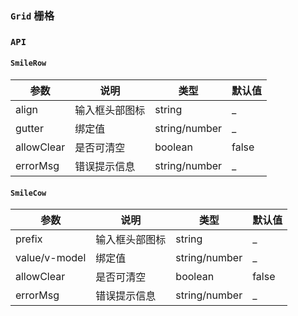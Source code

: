 ### `Grid` 栅格

<ClientOnly>
<template>
  <ShowComponent label="基础栅格">
    <template #component-body>
      <ShowComponentItem position="vertical">
        <smile-row class="demo-row">
          <smile-col :span="12" class="demo-col">col-12</smile-col>
          <smile-col :span="12" class="demo-col">col-12</smile-col>
        </smile-row>
        <smile-row class="demo-row">
          <smile-col :span="6" class="demo-col">col-6</smile-col>
          <smile-col :span="6" class="demo-col">col-6</smile-col>
          <smile-col :span="6" class="demo-col">col-6</smile-col>
          <smile-col :span="6" class="demo-col">col-6</smile-col>
        </smile-row>
      </ShowComponentItem>
    </template>
  <template #component-code>

  ```vue
  <template>
    <smile-row class="demo-row">
      <smile-col :span="12" class="demo-col">col-12</smile-col>
      <smile-col :span="12" class="demo-col">col-12</smile-col>
    </smile-row>
    <smile-row class="demo-row">
      <smile-col :span="6" class="demo-col">col-6</smile-col>
      <smile-col :span="6" class="demo-col">col-6</smile-col>
      <smile-col :span="6" class="demo-col">col-6</smile-col>
      <smile-col :span="6" class="demo-col">col-6</smile-col>
    </smile-row>
  </template>
  <style lang="scss" scoped>
  .demo-row {
    &:not(:first-child) {
      margin-top: 20px;
    }
    .demo-col {
      text-align: center;
      line-height: 40px;
      height: 40px;
      color: #fff;
    }
    .demo-col:nth-child(even) {
      background-color: rgba(0, 160, 233, 0.7);
    }
    .demo-col:nth-child(odd) {
      background-color: #00a0e9;
    }
  }
  </style>
  ```
  </template>
  </ShowComponent>
  <ShowComponent label="区块间隔">
    <template #component-body>
      <ShowComponentItem position="vertical">
        <smile-row class="demo-row" :gutter="16">
          <smile-col :span="6">
            <div class="demo-col">
              col-6
            </div>
          </smile-col>
          <smile-col :span="6">
            <div class="demo-col">
              col-6
            </div>
          </smile-col>
          <smile-col :span="6">
            <div class="demo-col">
              col-6
            </div>
          </smile-col>
          <smile-col :span="6">
            <div class="demo-col">
              col-6
            </div>
          </smile-col>
        </smile-row>
      </ShowComponentItem>
    </template>
  <template #component-code>

  ```vue
  
    <template>
      <smile-row class="demo-row" :gutter="16">
        <smile-col :span="6">
          <div class="demo-col">
            col-6
          </div>
        </smile-col>
        <smile-col :span="6">
          <div class="demo-col">
            col-6
          </div>
        </smile-col>
        <smile-col :span="6">
          <div class="demo-col">
            col-6
          </div>
        </smile-col>
        <smile-col :span="6">
          <div class="demo-col">
            col-6
          </div>
        </smile-col>
      </smile-row>
    </template>
    <style lang="scss" scoped>
    .demo-row {
      &:not(:first-child) {
        margin-top: 20px;
      }
      .demo-col {
        text-align: center;
        line-height: 40px;
        height: 40px;
        color: #fff;
      }
      .demo-col:nth-child(even) {
        background-color: rgba(0, 160, 233, 0.7);
      }
      .demo-col:nth-child(odd) {
        background-color: #00a0e9;
      }
    }
    </style>
  ```
  </template>
  </ShowComponent>
  <ShowComponent label="列偏移">
    <template #component-body>
      <ShowComponentItem position="vertical">
        <smile-row class="demo-row">
          <smile-col :offset="4" :span="6" class="demo-col">col-6</smile-col>
          <smile-col :span="6" class="demo-col">col-6</smile-col>
          <smile-col :span="6" class="demo-col">col-6</smile-col>
        </smile-row>
      </ShowComponentItem>
    </template>
  <template #component-code>

  ```vue
  
    <template>
      <smile-row class="demo-row">
        <smile-col :offset="4" :span="6" class="demo-col">col-6</smile-col>
        <smile-col :span="6" class="demo-col">col-6</smile-col>
        <smile-col :span="6" class="demo-col">col-6</smile-col>
      </smile-row>
    </template>
    <style lang="scss" scoped>
    .demo-row {
      &:not(:first-child) {
        margin-top: 20px;
      }
      .demo-col {
        text-align: center;
        line-height: 40px;
        height: 40px;
        color: #fff;
      }
      .demo-col:nth-child(even) {
        background-color: rgba(0, 160, 233, 0.7);
      }
      .demo-col:nth-child(odd) {
        background-color: #00a0e9;
      }
    }
    </style>
  ```
  </template>
  </ShowComponent>
  <ShowComponent label="flex布局">
    <template #component-body>
      <ShowComponentItem position="vertical">
        <smile-row type="flex" justify="between" class="demo-row">
          <smile-col :span="6" class="demo-col">col-6</smile-col>
          <smile-col :span="6" class="demo-col">col-6</smile-col>
        </smile-row>
        <smile-row type="flex" justify="between" align="center" class="demo-row">
          <smile-col :span="8" class="demo-col" style="height:80px">col-8</smile-col>
          <smile-col :span="8" class="demo-col">col-8</smile-col>
        </smile-row>
      </ShowComponentItem>
    </template>
  <template #component-code>
  
   ```vue
    
    <template>
      <smile-row type="flex" justify="between" class="demo-row">
        <smile-col :span="6" class="demo-col">col-6</smile-col>
        <smile-col :span="6" class="demo-col">col-6</smile-col>
      </smile-row>
      <smile-row type="flex" justify="between" align="center" class="demo-row">
        <smile-col :span="8" class="demo-col" style="height:80px">col-8</smile-col>
        <smile-col :span="8" class="demo-col">col-8</smile-col>
      </smile-row>
    </template>
    <style lang="scss" scoped>
    .demo-row {
      &:not(:first-child) {
        margin-top: 20px;
      }
      .demo-col {
        text-align: center;
        line-height: 40px;
        height: 40px;
        color: #fff;
      }
      .demo-col:nth-child(even) {
        background-color: rgba(0, 160, 233, 0.7);
      }
      .demo-col:nth-child(odd) {
        background-color: #00a0e9;
      }
    }
    </style>
  ```
  </template>
  </ShowComponent>
  <ShowComponent label="响应式">
    <template #component-body>
      <ShowComponentItem position="vertical">
        <smile-row class="demo-row">
          <smile-col :phone="{span:12}" :pc="{span:6}" class="demo-col">col-6</smile-col>
          <smile-col :phone="{span:12}" :pc="{span:6}" class="demo-col">col-6</smile-col>
          <smile-col :phone="{span:12}" :pc="{span:6}" class="demo-col">col-6</smile-col>
        </smile-row>
      </ShowComponentItem>
    </template>
  <template #component-code>

  ```vue
  
    <template>
      <smile-row class="demo-row">
        <smile-col :phone="{span:12}" :pc="{span:6}" class="demo-col">col-6</smile-col>
        <smile-col :phone="{span:12}" :pc="{span:6}" class="demo-col">col-6</smile-col>
        <smile-col :phone="{span:12}" :pc="{span:6}" class="demo-col">col-6</smile-col>
      </smile-row>
    </template>
    <style lang="scss" scoped>
    .demo-row {
      &:not(:first-child) {
        margin-top: 20px;
      }
      .demo-col {
        text-align: center;
        line-height: 40px;
        height: 40px;
        color: #fff;
      }
      .demo-col:nth-child(even) {
        background-color: rgba(0, 160, 233, 0.7);
      }
      .demo-col:nth-child(odd) {
        background-color: #00a0e9;
      }
    }
    </style>
  ```
  </template>
  </ShowComponent>
</template>
</ClientOnly>

<style lang="scss" scoped>
.demo-row {
  display: flex;
  flex-wrap: wrap;
  &:not(:first-child) {
    margin-top: 20px;
  }
  .demo-col {
    flex-shrink: 0;
    text-align: center;
    line-height: 40px;
    height: 40px;
    color: #fff;
  }
  .demo-col:nth-child(even) {
    background-color: rgba(0, 160, 233, 0.7);
  }
  .demo-col:nth-child(odd) {
    background-color: #00a0e9;
  }
}
</style>

### `API`

#### `SmileRow`
|    参数      | 说明 | 类型 | 默认值 |
| ----------   | ---  | ---- | ------ | 
| align | 输入框头部图标 |string| _ |
| gutter | 绑定值 | string/number | _ |
| allowClear | 是否可清空  | boolean | false |
| errorMsg   | 错误提示信息  | string/number | _ |

#### `SmileCow`
|    参数      | 说明 | 类型 | 默认值 |
| ----------   | ---  | ---- | ------ | 
| prefix | 输入框头部图标 |string| _ |
| value/v-model | 绑定值 | string/number | _ |
| allowClear | 是否可清空  | boolean | false |
| errorMsg   | 错误提示信息  | string/number | _ |
